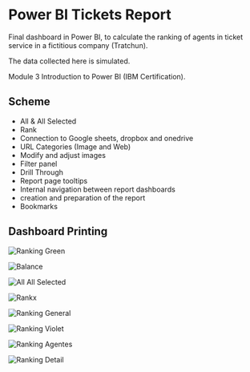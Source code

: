 <h1>Power BI Tickets Report</h1>

<p>Final dashboard in Power BI, to calculate the ranking of agents in ticket service in a fictitious company (Tratchun).</p>
<p>The data collected here is simulated.</p>
<p>Module 3 Introduction to Power BI (IBM Certification).</p>
 
 <h2>Scheme</h2>
<ul>
  <li>All & All Selected</li>
  <li>Rank</li>
  <li>Connection to Google sheets, dropbox and onedrive</li>
  <li>URL Categories (Image and Web)</li>
  <li>Modify and adjust images</li>
  <li>Filter panel</li>
  <li>Drill Through</li>
  <li>Report page tooltips</li>
  <li>Internal navigation between report dashboards</li>
  <li>creation and preparation of the report</li>
  <li>Bookmarks</li>
</ul>

<h2>Dashboard Printing</h2>

![Ranking Green](https://github.com/sandraldr27/powerBi_TicketsReport/assets/116546588/7e6522f7-6217-4028-bfc9-962df79e23b6)

![Balance](https://github.com/sandraldr27/powerBi_TicketsReport/assets/116546588/6ba0343f-e320-4ee6-9a5c-6014b5180e12)

![All   All Selected](https://github.com/sandraldr27/powerBi_TicketsReport/assets/116546588/4ae8ed45-1516-4e98-94f8-ed2edfff84bb)

![Rankx](https://github.com/sandraldr27/powerBi_TicketsReport/assets/116546588/94b5ddf3-419b-494e-9321-509d368f0e2d)

![Ranking General](https://github.com/sandraldr27/powerBi_TicketsReport/assets/116546588/1e40d23c-45e2-4e59-b867-10fb2514ab20)

![Ranking Violet](https://github.com/sandraldr27/powerBi_TicketsReport/assets/116546588/9d180bcf-e75b-4bef-a279-d968148b168f)

![Ranking Agentes](https://github.com/sandraldr27/powerBi_TicketsReport/assets/116546588/72a76d90-461f-44a8-9ffc-c144a9ddcdbe)

![Ranking Detail](https://github.com/sandraldr27/powerBi_TicketsReport/assets/116546588/3ff165b5-16b5-4778-979b-8362597f53ac)




